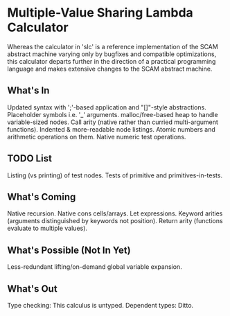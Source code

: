 Multiple-Value Sharing Lambda Calculator
========================================

Whereas the calculator in 'slc' is a reference implementation of the SCAM
abstract machine varying only by bugfixes and compatible optimizations,
this calculator departs further in the direction of a practical programming
language and makes extensive changes to the SCAM abstract machine.

What's In
---------
Updated syntax with ';'-based application and "[]"-style abstractions.
Placeholder symbols i.e. '_' arguments.
malloc/free-based heap to handle variable-sized nodes.
Call arity (native rather than curried multi-argument functions).
Indented & more-readable node listings.
Atomic numbers and arithmetic operations on them.
Native numeric test operations.

TODO List
---------
Listing (vs printing) of test nodes.
Tests of primitive and primitives-in-tests.

What's Coming
-------------
Native recursion.
Native cons cells/arrays.
Let expressions.
Keyword arities (arguments distinguished by keywords not position).
Return arity (functions evaluate to multiple values).

What's Possible (Not In Yet)
----------------------------
Less-redundant lifting/on-demand global variable expansion.

What's Out
----------
Type checking: This calculus is untyped.
Dependent types: Ditto.
